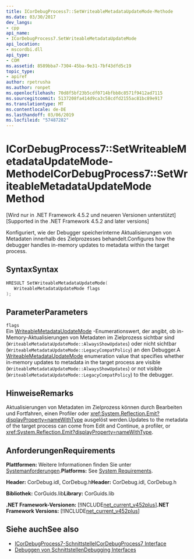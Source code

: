 ```yaml
---
title: ICorDebugProcess7::SetWriteableMetadataUpdateMode-Methode
ms.date: 03/30/2017
dev_langs:
- cpp
api_name:
- ICorDebugProcess7.SetWriteableMetadataUpdateMode
api_location:
- mscordbi.dll
api_type:
- COM
ms.assetid: 8589bba7-7304-45ba-9e31-7bf43dfd5c19
topic_type:
- apiref
author: rpetrusha
ms.author: ronpet
ms.openlocfilehash: 70d8f5bf23b5cdf0714bfbb8c8571f9412ad7115
ms.sourcegitcommit: 5137208fa414d9ca3c58cdfd2155ac81bc89e917
ms.translationtype: MT
ms.contentlocale: de-DE
ms.lasthandoff: 03/06/2019
ms.locfileid: "57487282"
---
```

# <a name="icordebugprocess7setwriteablemetadataupdatemode-method"></a><span data-ttu-id="49a20-102">ICorDebugProcess7::SetWriteableMetadataUpdateMode-Methode</span><span class="sxs-lookup"><span data-stu-id="49a20-102">ICorDebugProcess7::SetWriteableMetadataUpdateMode Method</span></span>
<span data-ttu-id="49a20-103">[Wird nur in .NET Framework 4.5.2 und neueren Versionen unterstützt]</span><span class="sxs-lookup"><span data-stu-id="49a20-103">[Supported in the .NET Framework 4.5.2 and later versions]</span></span>  
  
 <span data-ttu-id="49a20-104">Konfiguriert, wie der Debugger speicherinterne Aktualisierungen von Metadaten innerhalb des Zielprozesses behandelt.</span><span class="sxs-lookup"><span data-stu-id="49a20-104">Configures how the debugger handles in-memory updates to metadata within the target process.</span></span>  
  
## <a name="syntax"></a><span data-ttu-id="49a20-105">Syntax</span><span class="sxs-lookup"><span data-stu-id="49a20-105">Syntax</span></span>  
  
```cpp
HRESULT SetWriteableMetadataUpdateMode(  
   WriteableMetadataUpdateMode flags  
);  
```  
  
## <a name="parameters"></a><span data-ttu-id="49a20-106">Parameter</span><span class="sxs-lookup"><span data-stu-id="49a20-106">Parameters</span></span>  
 `flags`  
 <span data-ttu-id="49a20-107">Ein [WriteableMetadataUpdateMode](../../../../docs/framework/unmanaged-api/debugging/writeablemetadataupdatemode-enumeration.md) -Enumerationswert, der angibt, ob in-Memory-Aktualisierungen von Metadaten im Zielprozess sichtbar sind (`WriteableMetadataUpdateMode::AlwaysShowUpdates`) oder nicht sichtbar (`WriteableMetadataUpdateMode::LegacyCompatPolicy`) an den Debugger.</span><span class="sxs-lookup"><span data-stu-id="49a20-107">A [WriteableMetadataUpdateMode](../../../../docs/framework/unmanaged-api/debugging/writeablemetadataupdatemode-enumeration.md) enumeration value that specifies whether in-memory updates to metadata in the target process are visible (`WriteableMetadataUpdateMode::AlwaysShowUpdates`) or not visible (`WriteableMetadataUpdateMode::LegacyCompatPolicy`) to the debugger.</span></span>  
  
## <a name="remarks"></a><span data-ttu-id="49a20-108">Hinweise</span><span class="sxs-lookup"><span data-stu-id="49a20-108">Remarks</span></span>  
 <span data-ttu-id="49a20-109">Aktualisierungen von Metadaten im Zielprozess können durch Bearbeiten und Fortfahren, einen Profiler oder <xref:System.Reflection.Emit?displayProperty=nameWithType> ausgelöst werden.</span><span class="sxs-lookup"><span data-stu-id="49a20-109">Updates to the metadata of the target process can come from Edit and Continue, a profiler, or <xref:System.Reflection.Emit?displayProperty=nameWithType>.</span></span>  
  
## <a name="requirements"></a><span data-ttu-id="49a20-110">Anforderungen</span><span class="sxs-lookup"><span data-stu-id="49a20-110">Requirements</span></span>  
 <span data-ttu-id="49a20-111">**Plattformen:** Weitere Informationen finden Sie unter [Systemanforderungen](../../../../docs/framework/get-started/system-requirements.md).</span><span class="sxs-lookup"><span data-stu-id="49a20-111">**Platforms:** See [System Requirements](../../../../docs/framework/get-started/system-requirements.md).</span></span>  
  
 <span data-ttu-id="49a20-112">**Header:** CorDebug.idl, CorDebug.h</span><span class="sxs-lookup"><span data-stu-id="49a20-112">**Header:** CorDebug.idl, CorDebug.h</span></span>  
  
 <span data-ttu-id="49a20-113">**Bibliothek:** CorGuids.lib</span><span class="sxs-lookup"><span data-stu-id="49a20-113">**Library:** CorGuids.lib</span></span>  
  
 <span data-ttu-id="49a20-114">**.NET Framework-Versionen:** [!INCLUDE[net_current_v452plus](../../../../includes/net-current-v452plus-md.md)]</span><span class="sxs-lookup"><span data-stu-id="49a20-114">**.NET Framework Versions:** [!INCLUDE[net_current_v452plus](../../../../includes/net-current-v452plus-md.md)]</span></span>  
  
## <a name="see-also"></a><span data-ttu-id="49a20-115">Siehe auch</span><span class="sxs-lookup"><span data-stu-id="49a20-115">See also</span></span>
- [<span data-ttu-id="49a20-116">ICorDebugProcess7-Schnittstelle</span><span class="sxs-lookup"><span data-stu-id="49a20-116">ICorDebugProcess7 Interface</span></span>](../../../../docs/framework/unmanaged-api/debugging/icordebugprocess7-interface.md)
- [<span data-ttu-id="49a20-117">Debuggen von Schnittstellen</span><span class="sxs-lookup"><span data-stu-id="49a20-117">Debugging Interfaces</span></span>](../../../../docs/framework/unmanaged-api/debugging/debugging-interfaces.md)
